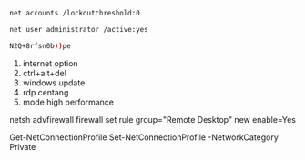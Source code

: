 ```bash
net accounts /lockoutthreshold:0
```
```bash
net user administrator /active:yes
```
```bash
N2Q+8rfsn0b))pe
```

1. internet option
2. ctrl+alt+del
3. windows update
4. rdp centang
5. mode high performance

netsh advfirewall firewall set rule group="Remote Desktop" new enable=Yes

Get-NetConnectionProfile
Set-NetConnectionProfile -NetworkCategory Private


